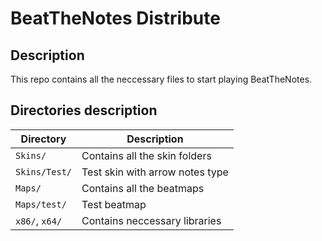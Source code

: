 # BeatTheNotes Distribute

## Description

This repo contains all the neccessary files to start playing BeatTheNotes.

## Directories description

| Directory | Description |
| --- | --- |
| ```Skins/``` | Contains all the skin folders |
| ```Skins/Test/``` | Test skin with arrow notes type |
| ```Maps/``` | Contains all the beatmaps |
| ```Maps/test/``` | Test beatmap |
| ```x86/```, ```x64/``` | Contains neccessary libraries |
